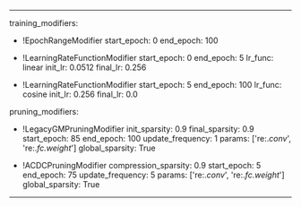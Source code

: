 <!--
Copyright (c) 2021 - present / Neuralmagic, Inc. All Rights Reserved.

Licensed under the Apache License, Version 2.0 (the "License");
you may not use this file except in compliance with the License.
You may obtain a copy of the License at

   http://www.apache.org/licenses/LICENSE-2.0

Unless required by applicable law or agreed to in writing,
software distributed under the License is distributed on an "AS IS" BASIS,
WITHOUT WARRANTIES OR CONDITIONS OF ANY KIND, either express or implied.
See the License for the specific language governing permissions and
limitations under the License.
-->

---
training_modifiers:
  - !EpochRangeModifier
    start_epoch: 0
    end_epoch: 100
  
  - !LearningRateFunctionModifier
    start_epoch: 0
    end_epoch: 5
    lr_func: linear
    init_lr: 0.0512
    final_lr: 0.256

  - !LearningRateFunctionModifier
    start_epoch: 5
    end_epoch: 100
    lr_func: cosine
    init_lr: 0.256
    final_lr: 0.0
  
pruning_modifiers:

  - !LegacyGMPruningModifier
       init_sparsity: 0.9
       final_sparsity: 0.9
       start_epoch: 85
       end_epoch: 100
       update_frequency: 1
       params: ['re:.*conv*', 're:.*fc.weight*']
       global_sparsity: True

  - !ACDCPruningModifier
      compression_sparsity: 0.9
      start_epoch: 5
      end_epoch: 75
      update_frequency: 5
      params: ['re:.*conv*', 're:.*fc.weight*']
      global_sparsity: True
    
    
---

